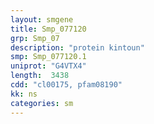 ```yaml
---
layout: smgene
title: Smp_077120
grp: Smp_07
description: "protein kintoun"
smp: Smp_077120.1
uniprot: "G4VTX4"
length:  3438
cdd: "cl00175, pfam08190"
kk: ns
categories: sm
---
```

